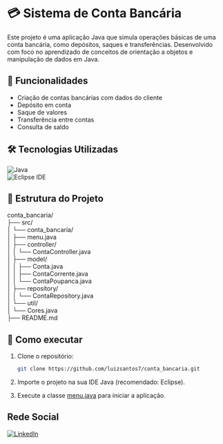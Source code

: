 # 💳 Sistema de Conta Bancária

Este projeto é uma aplicação Java que simula operações básicas de uma conta bancária, como depósitos, saques e transferências. Desenvolvido com foco no aprendizado de conceitos de orientação a objetos e manipulação de dados em Java.

## 🚀 Funcionalidades

- Criação de contas bancárias com dados do cliente
- Depósito em conta
- Saque de valores
- Transferência entre contas
- Consulta de saldo

## 🛠️ Tecnologias Utilizadas

![Java](https://img.shields.io/badge/Java-ED8B00?style=for-the-badge&logo=java&logoColor=white)  
![Eclipse IDE](https://img.shields.io/badge/Eclipse_IDE-2C2255?style=for-the-badge&logo=eclipse&logoColor=white)

## 📁 Estrutura do Projeto

conta_bancaria/ <br>
├── src/<br>
│   └── conta_bancaria/<br>
│       ├── menu.java<br>
│       ├── controller/<br>
│       │   └── ContaController.java<br>
│       ├── model/<br>
│       │   ├── Conta.java<br>
│       │   ├── ContaCorrente.java<br>
│       │   └── ContaPoupanca.java<br>
│       ├── repository/<br>
│       │   └── ContaRepository.java<br>
│       └── util/<br>
│           └── Cores.java<br>
├── README.md<br>

## 🚀 Como executar

1. Clone o repositório:

   ```bash
   git clone https://github.com/luizsantos7/conta_bancaria.git

2. Importe o projeto na sua IDE Java (recomendado: Eclipse).

3. Execute a classe [menu.java](https://github.com/luizsantos7/conta_bancaria/blob/main/src/conta_bancaria/menu.java) para iniciar a aplicação.

## Rede Social
[![LinkedIn](https://img.shields.io/badge/LinkedIn-0077B5?style=for-the-badge&logo=linkedin&logoColor=white)](https://www.linkedin.com/in/luiz-henrique-b71795227/)


